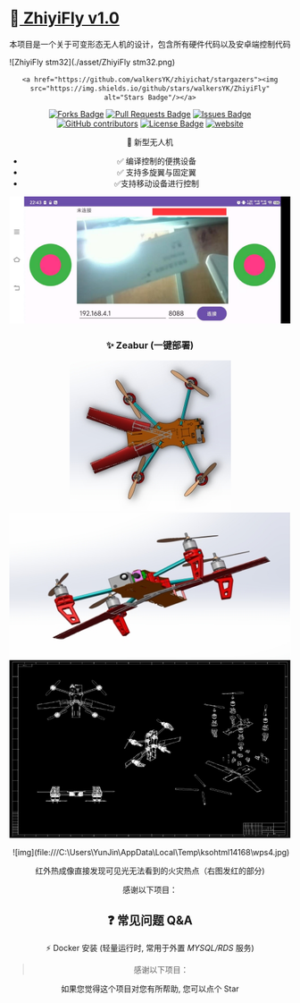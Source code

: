 #  🥳[ ZhiyiFly v1.0](https://github.com/walkersYK/ZhiyiFly)



<div> 本项目是一个关于可变形态无人机的设计，包含所有硬件代码以及安卓端控制代码

![ZhiyiFly stm32](./asset/ZhiyiFly stm32.png)



<div align="center"> 
    
    <a href="https://github.com/walkersYK/zhiyichat/stargazers"><img src="https://img.shields.io/github/stars/walkersYK/ZhiyiFly" alt="Stars Badge"/></a>
<a href="https://github.com/walkersYK/zhiyichat/network/members"><img src="https://img.shields.io/github/forks/walkersYK/zhiyichat" alt="Forks Badge"/></a>
<a href="https://github.com/walkersYK/zhiyichatt/pulls"><img src="https://img.shields.io/github/issues-pr/walkersYK/ZhiyiFly" alt="Pull Requests Badge"/></a>
    <a href="https://github.com/walkersYK/zhiyichat/issues"><img src="https://img.shields.io/github/issues/walkersYK/zhiyichat" alt="Issues Badge"/></a>
<a href="https://github.com/walkersYK/zhiyichat/graphs/contributors"><img alt="GitHub contributors" src="https://img.shields.io/github/contributors/walkersYK/zhiyichat?color=2f9348"></a>
    <a href="https://github.com/walkersYK/zhiyichat/blob/master/LICENSE"><img src="https://img.shields.io/github/license/walkersYK/ZhiyiFly?color=2b9348" alt="License Badge"/></a>
    <a href="https://github.com/walkersYK/ZhiyiFly/README-ch.md"><img src="https://img.shields.io/static/v1?label=&labelColor=505050&message=Chinese README 中文自述文件&color=%230076D6&style=flat&logo=google-chrome&logoColor=green" alt="website"/></a>



🚀 新型无人机

- ✅ 编译控制的便携设备
- ✅ 支持多旋翼与固定翼
- ✅支持移动设备进行控制

![image-20250325184720257](./asset/image-20250325184720257.png)

### ✨ Zeabur (一键部署)

![img](./assert/wps1.jpg)![img](./asset/wps2.jpg)![img](./assert/wps3.jpg)





<div align="center">
​    ![img](file:///C:\Users\YunJin\AppData\Local\Temp\ksohtml14168\wps4.jpg)

红外热成像直接发现可见光无法看到的火灾热点（右图发红的部分)





感谢以下项目：

## ❓ 常见问题 Q&A

⚡ Docker 安装 (轻量运行时, 常用于外置 _MYSQL/RDS_ 服务)

> 感谢以下项目：

如果您觉得这个项目对您有所帮助, 您可以点个 Star
